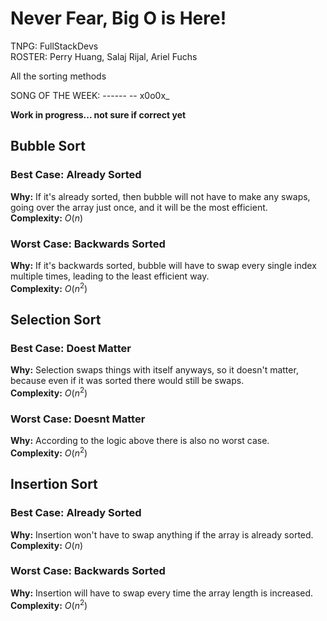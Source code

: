 # Never Fear, Big O is Here!

TNPG: FullStackDevs <br>
ROSTER: Perry Huang, Salaj Rijal, Ariel Fuchs

All the sorting methods

SONG OF THE WEEK: ------ -- x0o0x_

**Work in progress... not sure if correct yet** <br>

## Bubble Sort

### **Best Case:** Already Sorted <br>
**Why:** If it's already sorted, then bubble will not have to make any swaps, going over the array just once, and it will be the most efficient. <br>
**Complexity:** $O(n)$

### **Worst Case:** Backwards Sorted <br>
**Why:** If it's backwards sorted, bubble will have to swap every single index multiple times, leading to the least efficient way.<br>
**Complexity:** $O(n^2)$

## Selection Sort

### **Best Case:** Doest Matter <br>
**Why:** Selection swaps things with itself anyways, so it doesn't matter, because even if it was sorted there would still be swaps.<br>
**Complexity:** $O(n^2)$

### **Worst Case:** Doesnt Matter <br>
**Why:** According to the logic above there is also no worst case.<br>
**Complexity:** $O(n^2)$

## Insertion Sort

### **Best Case:** Already Sorted <br>
**Why:** Insertion won't have to swap anything if the array is already sorted.<br>
**Complexity:** $O(n)$

### **Worst Case:** Backwards Sorted <br>
**Why:** Insertion will have to swap every time the array length is increased.<br>
**Complexity:** $O(n^2)$
